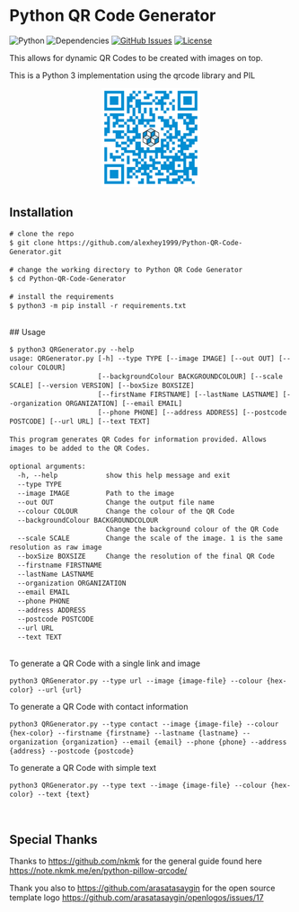 # Python QR Code Generator

![Python](https://img.shields.io/badge/python-v3.9+-blue.svg)
![Dependencies](https://img.shields.io/badge/dependencies-up%20to%20date-brightgreen.svg)
[![GitHub Issues](https://img.shields.io/github/issues/alexhey1999/Python-QR-Code-Generator.svg)](https://github.com/alexhey1999/Python-QR-Code-Generator/issues)
[![License](https://img.shields.io/badge/license-MIT-blue.svg)](https://opensource.org/licenses/MIT)


This allows for dynamic QR Codes to be created with images on top.

This is a Python 3 implementation using the qrcode library and PIL

<!-- <p align="center"><img width=95% src="https://github.com/alexhey1999/Python-QR-Code-Generator/blob/master/examples/exampleQR.png"></p> -->

<p align="center"><img width=35% src="https://raw.githubusercontent.com/alexhey1999/Python-QR-Code-Generator/master/examples/exampleQR.png"></p>


## Installation

```console
# clone the repo
$ git clone https://github.com/alexhey1999/Python-QR-Code-Generator.git

# change the working directory to Python QR Code Generator
$ cd Python-QR-Code-Generator

# install the requirements
$ python3 -m pip install -r requirements.txt
```
<br>
## Usage

```console
$ python3 QRGenerator.py --help
usage: QRGenerator.py [-h] --type TYPE [--image IMAGE] [--out OUT] [--colour COLOUR]
                      [--backgroundColour BACKGROUNDCOLOUR] [--scale SCALE] [--version VERSION] [--boxSize BOXSIZE]
                      [--firstName FIRSTNAME] [--lastName LASTNAME] [--organization ORGANIZATION] [--email EMAIL]
                      [--phone PHONE] [--address ADDRESS] [--postcode POSTCODE] [--url URL] [--text TEXT]

This program generates QR Codes for information provided. Allows images to be added to the QR Codes.

optional arguments:
  -h, --help            show this help message and exit
  --type TYPE
  --image IMAGE         Path to the image
  --out OUT             Change the output file name
  --colour COLOUR       Change the colour of the QR Code
  --backgroundColour BACKGROUNDCOLOUR
                        Change the background colour of the QR Code
  --scale SCALE         Change the scale of the image. 1 is the same resolution as raw image
  --boxSize BOXSIZE     Change the resolution of the final QR Code
  --firstname FIRSTNAME
  --lastName LASTNAME
  --organization ORGANIZATION
  --email EMAIL
  --phone PHONE
  --address ADDRESS
  --postcode POSTCODE
  --url URL
  --text TEXT
```

<br> 
To generate a QR Code with a single link and image

```
python3 QRGenerator.py --type url --image {image-file} --colour {hex-color} --url {url}
```

To generate a QR Code with contact information
```
python3 QRGenerator.py --type contact --image {image-file} --colour {hex-color} --firstname {firstname} --lastname {lastname} --organization {organization} --email {email} --phone {phone} --address {address} --postcode {postcode}
```

To generate a QR Code with simple text
```
python3 QRGenerator.py --type text --image {image-file} --colour {hex-color} --text {text}
```

<br>

## Special Thanks

Thanks to https://github.com/nkmk for the general guide found here https://note.nkmk.me/en/python-pillow-qrcode/

Thank you also to https://github.com/arasatasaygin for the open source template logo https://github.com/arasatasaygin/openlogos/issues/17

<br>



 